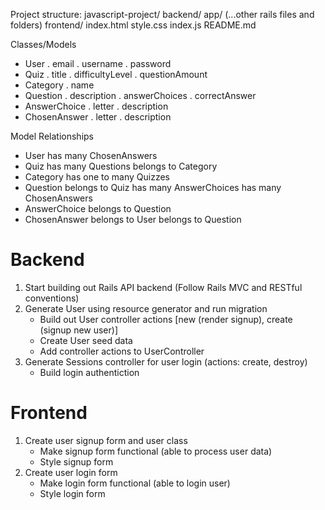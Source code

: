Project structure:
   javascript-project/
   backend/
      app/
      (...other rails files and folders)
   frontend/
      index.html
      style.css
      index.js
   README.md

Classes/Models
   - User
      . email
      . username
      . password
   - Quiz
      . title
      . difficultyLevel
      . questionAmount
   - Category
      . name
   - Question
      . description
      . answerChoices
      . correctAnswer
   - AnswerChoice
      . letter
      . description
   - ChosenAnswer
      . letter
      . description

Model Relationships
   - User
      has many ChosenAnswers
   - Quiz
      has many Questions
      belongs to Category
   - Category
      has one to many Quizzes
   - Question
      belongs to Quiz
      has many AnswerChoices
      has many ChosenAnswers
   - AnswerChoice
      belongs to Question
   - ChosenAnswer
      belongs to User
      belongs to Question

# Backend

   1. Start building out Rails API backend (Follow Rails MVC and RESTful conventions)
   2. Generate User using resource generator and run migration
      - Build out User controller actions [new (render signup), create (signup new user)]
      - Create User seed data
      - Add controller actions to UserController
   3. Generate Sessions controller for user login (actions: create, destroy)
      - Build login authentiction
      
# Frontend
   1. Create user signup form and user class
      - Make signup form functional (able to process user data)
      - Style signup form
   2. Create user login form
      - Make login form functional (able to login user)
      - Style login form





